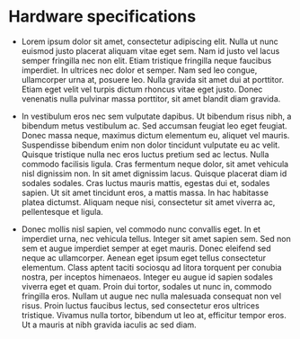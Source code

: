 # Hardware specifications

- Lorem ipsum dolor sit amet, consectetur adipiscing elit. Nulla ut nunc euismod justo placerat aliquam vitae eget sem. Nam id justo vel lacus semper fringilla nec non elit. Etiam tristique fringilla neque faucibus imperdiet. In ultrices nec dolor et semper. Nam sed leo congue, ullamcorper urna at, posuere leo. Nulla gravida sit amet dui at porttitor. Etiam eget velit vel turpis dictum rhoncus vitae eget justo. Donec venenatis nulla pulvinar massa porttitor, sit amet blandit diam gravida.

- In vestibulum eros nec sem vulputate dapibus. Ut bibendum risus nibh, a bibendum metus vestibulum ac. Sed accumsan feugiat leo eget feugiat. Donec massa neque, maximus dictum elementum eu, aliquet vel mauris. Suspendisse bibendum enim non dolor tincidunt vulputate eu ac velit. Quisque tristique nulla nec eros luctus pretium sed ac lectus. Nulla commodo facilisis ligula. Cras fermentum neque dolor, sit amet vehicula nisl dignissim non. In sit amet dignissim lacus. Quisque placerat diam id sodales sodales. Cras luctus mauris mattis, egestas dui et, sodales sapien. Ut sit amet tincidunt eros, a mattis massa. In hac habitasse platea dictumst. Aliquam neque nisi, consectetur sit amet viverra ac, pellentesque et ligula.
  
- Donec mollis nisl sapien, vel commodo nunc convallis eget. In et imperdiet urna, nec vehicula tellus. Integer sit amet sapien sem. Sed non sem et augue imperdiet semper at eget mauris. Donec eleifend sed neque ac ullamcorper. Aenean eget ipsum eget tellus consectetur elementum. Class aptent taciti sociosqu ad litora torquent per conubia nostra, per inceptos himenaeos. Integer eu augue id sapien sodales viverra eget et quam. Proin dui tortor, sodales ut nunc in, commodo fringilla eros. Nullam ut augue nec nulla malesuada consequat non vel risus. Proin luctus faucibus lectus, sed consectetur eros ultrices tristique. Vivamus nulla tortor, bibendum ut leo at, efficitur tempor eros. Ut a mauris at nibh gravida iaculis ac sed diam.
